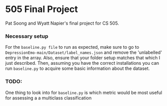 # 505 Final Project

Pat Soong and Wyatt Napier's final project for CS 505.

### Necessary setup

For the `baseline.py file` to run as expected, make sure to go to `DepressionEmo-main/Dataset/label_names.json` and remove the 'unlabelled' entry in the array. Also, ensure that your folder setup matches that which I just described. Then, assuming you have the correct installations you can run `baseline.py` to acquire some basic information about the dataset.

### TODO:

One thing to look into for `baseline.py` is which metric would be most useful for assessing a a multiclass classification
